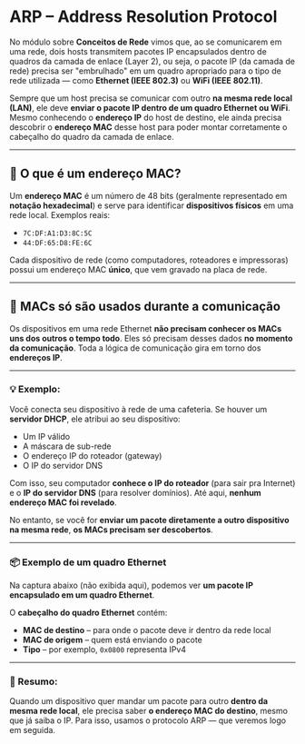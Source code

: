 # ARP – Address Resolution Protocol

No módulo sobre **Conceitos de Rede** vimos que, ao se comunicarem em uma rede, dois hosts transmitem pacotes IP encapsulados dentro de quadros da camada de enlace (Layer 2), ou seja, o pacote IP (da camada de rede) precisa ser "embrulhado" em um quadro apropriado para o tipo de rede utilizada — como **Ethernet (IEEE 802.3)** ou **WiFi (IEEE 802.11)**.

Sempre que um host precisa se comunicar com outro **na mesma rede local (LAN)**, ele deve **enviar o pacote IP dentro de um quadro Ethernet ou WiFi**. Mesmo conhecendo o **endereço IP** do host de destino, ele ainda precisa descobrir o **endereço MAC** desse host para poder montar corretamente o cabeçalho do quadro da camada de enlace.

---

## 📌 O que é um endereço MAC?

Um **endereço MAC** é um número de 48 bits (geralmente representado em **notação hexadecimal**) e serve para identificar **dispositivos físicos** em uma rede local. Exemplos reais:

* `7C:DF:A1:D3:8C:5C`
* `44:DF:65:D8:FE:6C`

Cada dispositivo de rede (como computadores, roteadores e impressoras) possui um endereço MAC **único**, que vem gravado na placa de rede.

---

## 🔁 MACs só são usados durante a comunicação

Os dispositivos em uma rede Ethernet **não precisam conhecer os MACs uns dos outros o tempo todo**. Eles só precisam desses dados **no momento da comunicação**. Toda a lógica de comunicação gira em torno dos **endereços IP**.

---

### 💡 Exemplo:

Você conecta seu dispositivo à rede de uma cafeteria. Se houver um **servidor DHCP**, ele atribui ao seu dispositivo:

* Um IP válido
* A máscara de sub-rede
* O endereço IP do roteador (gateway)
* O IP do servidor DNS

Com isso, seu computador **conhece o IP do roteador** (para sair pra Internet) e o **IP do servidor DNS** (para resolver domínios). Até aqui, **nenhum endereço MAC foi revelado**.

No entanto, se você for **enviar um pacote diretamente a outro dispositivo na mesma rede**, **os MACs precisam ser descobertos**.

---

### 📦 Exemplo de um quadro Ethernet

Na captura abaixo (não exibida aqui), podemos ver **um pacote IP encapsulado em um quadro Ethernet**.

O **cabeçalho do quadro Ethernet** contém:

* **MAC de destino** – para onde o pacote deve ir dentro da rede local
* **MAC de origem** – quem está enviando o pacote
* **Tipo** – por exemplo, `0x0800` representa IPv4

---

### 🧠 Resumo:

Quando um dispositivo quer mandar um pacote para outro **dentro da mesma rede local**, ele precisa saber **o endereço MAC do destino**, mesmo que já saiba o IP. Para isso, usamos o protocolo ARP — que veremos logo em seguida.

